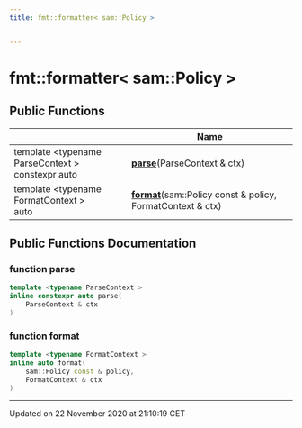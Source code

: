 ```yaml
---
title: fmt::formatter< sam::Policy >


---
```


# fmt::formatter< sam::Policy >



















## Public Functions

|                | Name           |
| -------------- | -------------- |
| template \<typename ParseContext \></br>constexpr auto | **[parse](/doxygen/Classes/structfmt_1_1formatter_3_01sam_1_1_policy_01_4/#function-parse)**(ParseContext & ctx)  |
| template \<typename FormatContext \></br>auto | **[format](/doxygen/Classes/structfmt_1_1formatter_3_01sam_1_1_policy_01_4/#function-format)**(sam::Policy const & policy, FormatContext & ctx)  |
















## Public Functions Documentation

### function parse

```cpp
template <typename ParseContext >
inline constexpr auto parse(
    ParseContext & ctx
)
```





























### function format

```cpp
template <typename FormatContext >
inline auto format(
    sam::Policy const & policy,
    FormatContext & ctx
)
```



































-------------------------------

Updated on 22 November 2020 at 21:10:19 CET